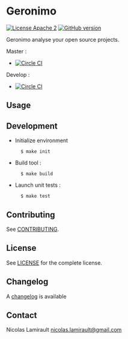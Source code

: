 # Geronimo

[![License Apache 2][badge-license]](LICENSE)
[![GitHub version](https://badge.fury.io/gh/nlamirault%2Fgeronimo.svg)](https://badge.fury.io/gh/nlamirault%2Fgeronimo)

Geronimo analyse your open source projects.

Master :
* [![Circle CI](https://circleci.com/gh/nlamirault/geronimo/tree/master.svg?style=svg)](https://circleci.com/gh/nlamirault/geronimo/tree/master)

Develop :
* [![Circle CI](https://circleci.com/gh/nlamirault/geronimo/tree/develop.svg?style=svg)](https://circleci.com/gh/nlamirault/geronimo/tree/develop)

## Usage


## Development

* Initialize environment

        $ make init

* Build tool :

        $ make build

* Launch unit tests :

        $ make test

## Contributing

See [CONTRIBUTING](CONTRIBUTING.md).


## License

See [LICENSE](LICENSE) for the complete license.


## Changelog

A [changelog](ChangeLog.md) is available


## Contact

Nicolas Lamirault <nicolas.lamirault@gmail.com>


[badge-license]: https://img.shields.io/badge/license-Apache2-green.svg?style=flat

